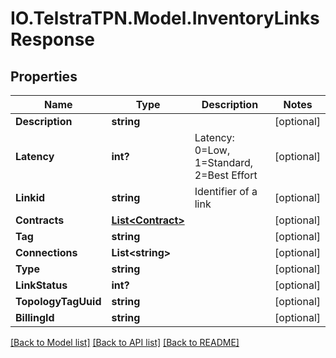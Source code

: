 # IO.TelstraTPN.Model.InventoryLinksResponse
## Properties

Name | Type | Description | Notes
------------ | ------------- | ------------- | -------------
**Description** | **string** |  | [optional] 
**Latency** | **int?** | Latency: 0&#x3D;Low, 1&#x3D;Standard, 2&#x3D;Best Effort | [optional] 
**Linkid** | **string** | Identifier of a link | [optional] 
**Contracts** | [**List&lt;Contract&gt;**](Contract.md) |  | [optional] 
**Tag** | **string** |  | [optional] 
**Connections** | **List&lt;string&gt;** |  | [optional] 
**Type** | **string** |  | [optional] 
**LinkStatus** | **int?** |  | [optional] 
**TopologyTagUuid** | **string** |  | [optional] 
**BillingId** | **string** |  | [optional] 

[[Back to Model list]](../README.md#documentation-for-models) [[Back to API list]](../README.md#documentation-for-api-endpoints) [[Back to README]](../README.md)

